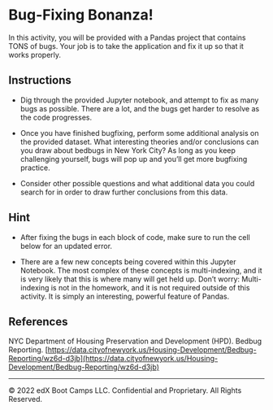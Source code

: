 # Bug-Fixing Bonanza!

In this activity, you will be provided with a Pandas project that contains TONS of bugs. Your job is to take the application and fix it up so that it works properly.

## Instructions

* Dig through the provided Jupyter notebook, and attempt to fix as many bugs as possible. There are a lot, and the bugs get harder to resolve as the code progresses.

* Once you have finished bugfixing, perform some additional analysis on the provided dataset. What interesting theories and/or conclusions can you draw about bedbugs in New York City? As long as you keep challenging yourself, bugs will pop up and you’ll get more bugfixing practice.

* Consider other possible questions and what additional data you could search for in order to draw further conclusions from this data.

## Hint

* After fixing the bugs in each block of code, make sure to run the cell below for an updated error.

* There are a few new concepts being covered within this Jupyter Notebook. The most complex of these concepts is multi-indexing, and it is very likely that this is where many will get held up. Don’t worry: Multi-indexing is not in the homework, and it is not required outside of this activity. It is simply an interesting, powerful feature of Pandas.

## References

NYC Department of Housing Preservation and Development (HPD). Bedbug Reporting. [https://data.cityofnewyork.us/Housing-Development/Bedbug-Reporting/wz6d-d3jb](https://data.cityofnewyork.us/Housing-Development/Bedbug-Reporting/wz6d-d3jb)

---

© 2022 edX Boot Camps LLC. Confidential and Proprietary. All Rights Reserved.
